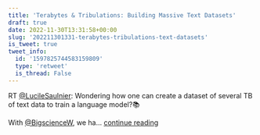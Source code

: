 ```yaml
---
title: 'Terabytes & Tribulations: Building Massive Text Datasets'
draft: true
date: 2022-11-30T13:31:58+00:00
slug: '202211301331-terabytes-tribulations-text-datasets'
is_tweet: true
tweet_info:
  id: '1597825744583159809'
  type: 'retweet'
  is_thread: False
---
```




RT [@LucileSaulnier](https://x.com/LucileSaulnier): Wondering how one can create a dataset of several TB of text data to train a language model?📚

With [@BigscienceW](https://x.com/BigscienceW), we ha… [continue reading](https://x.com/sytelus/status/1597825744583159809)
